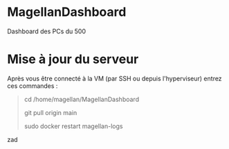 # MagellanDashboard
Dashboard des PCs du 500

# Mise à jour du serveur
Après vous être connecté à la VM (par SSH ou depuis l'hyperviseur) entrez ces commandes : 

> cd /home/magellan/MagellanDashboard
>
> git pull origin main
>
> sudo docker restart magellan-logs

zad
